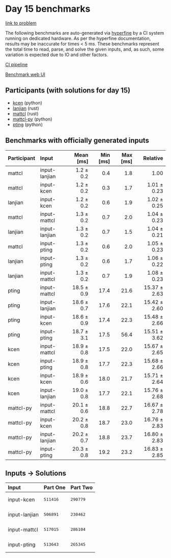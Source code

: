 # Day 15 benchmarks

[link to problem](https://adventofcode.com/2023/day/15)

The following benchmarks are auto-generated via
[hyperfine](https://github.com/sharkdp/hyperfine) by a CI system running on
dedicated hardware. As per the hyperfine documentation, results may be
inaccurate for times < 5 ms. These benchmarks represent the total time to read,
parse, and solve the given inputs, and, as such, some variation is expected due
to IO and other factors.

[CI pipeline](http://ci.papercode.net:8080/teams/main/pipelines/aoc2023)

[Benchmark web UI](https://aoc.ancalagon.black)


## Participants (with solutions for day 15)

- [kcen](https://github.com/kcen/aoc2023) (python)
- [lanjian](https://github.com/lanjian/aoc-2023) (rust)
- [mattcl](https://github.com/mattcl/aoc2023) (rust)
- [mattcl-py](https://github.com/mattcl/aoc2023-py) (python)
- [pting](https://github.com/pting/aoc2023) (python)


## Benchmarks with officially generated inputs

| Participant | Input | Mean [ms] | Min [ms] | Max [ms] | Relative |
|:---|:---|---:|---:|---:|---:|
| mattcl | input-lanjian | 1.2 ± 0.2 | 0.4 | 1.8 | 1.00 |
| mattcl | input-kcen | 1.2 ± 0.2 | 0.3 | 1.7 | 1.01 ± 0.23 |
| lanjian | input-kcen | 1.2 ± 0.2 | 0.6 | 1.9 | 1.02 ± 0.25 |
| mattcl | input-mattcl | 1.3 ± 0.2 | 0.7 | 2.0 | 1.04 ± 0.23 |
| lanjian | input-lanjian | 1.3 ± 0.2 | 0.7 | 1.5 | 1.04 ± 0.21 |
| mattcl | input-pting | 1.3 ± 0.2 | 0.6 | 2.0 | 1.05 ± 0.23 |
| lanjian | input-pting | 1.3 ± 0.2 | 0.6 | 1.7 | 1.06 ± 0.22 |
| lanjian | input-mattcl | 1.3 ± 0.2 | 0.7 | 1.9 | 1.08 ± 0.23 |
| pting | input-mattcl | 18.5 ± 0.9 | 17.4 | 21.6 | 15.37 ± 2.63 |
| pting | input-lanjian | 18.6 ± 0.7 | 17.6 | 22.1 | 15.42 ± 2.60 |
| pting | input-kcen | 18.6 ± 0.9 | 17.4 | 22.3 | 15.48 ± 2.66 |
| pting | input-pting | 18.7 ± 3.1 | 17.5 | 56.4 | 15.51 ± 3.62 |
| kcen | input-mattcl | 18.9 ± 0.8 | 17.5 | 22.0 | 15.67 ± 2.65 |
| kcen | input-pting | 18.9 ± 0.8 | 17.7 | 22.3 | 15.68 ± 2.66 |
| kcen | input-kcen | 18.9 ± 0.6 | 18.0 | 21.7 | 15.71 ± 2.64 |
| kcen | input-lanjian | 19.0 ± 0.8 | 17.7 | 22.1 | 15.76 ± 2.68 |
| mattcl-py | input-mattcl | 20.1 ± 0.6 | 18.8 | 22.7 | 16.67 ± 2.78 |
| mattcl-py | input-kcen | 20.2 ± 0.8 | 18.7 | 23.0 | 16.76 ± 2.83 |
| mattcl-py | input-lanjian | 20.2 ± 0.7 | 18.8 | 23.7 | 16.80 ± 2.83 |
| mattcl-py | input-pting | 20.3 ± 0.8 | 19.2 | 23.2 | 16.83 ± 2.85 |


## Inputs -> Solutions

| Input | Part One | Part Two |
|:---|:---|:---|
|input-kcen|<pre>511416</pre>|<pre>290779</pre>|
|input-lanjian|<pre>506891</pre>|<pre>230462</pre>|
|input-mattcl|<pre>517015</pre>|<pre>286104</pre>|
|input-pting|<pre>513643</pre>|<pre>265345</pre>|